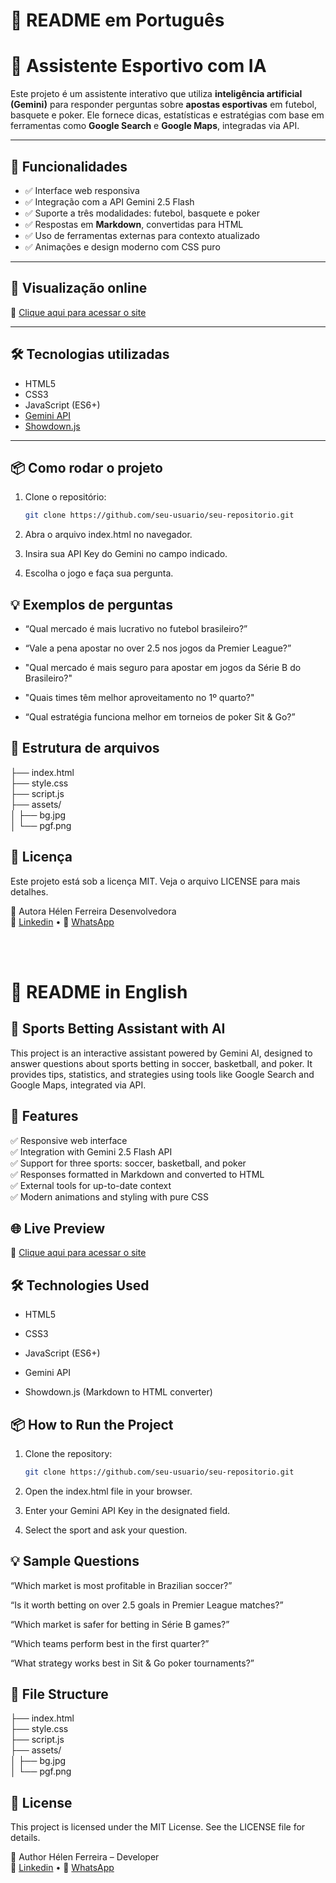 # 📘 README em Português  

# 🧠 Assistente Esportivo com IA

Este projeto é um assistente interativo que utiliza **inteligência artificial (Gemini)** para responder perguntas sobre **apostas esportivas** em futebol, basquete e poker. Ele fornece dicas, estatísticas e estratégias com base em ferramentas como **Google Search** e **Google Maps**, integradas via API.

---

## 🚀 Funcionalidades

- ✅ Interface web responsiva
- ✅ Integração com a API Gemini 2.5 Flash
- ✅ Suporte a três modalidades: futebol, basquete e poker
- ✅ Respostas em **Markdown**, convertidas para HTML
- ✅ Uso de ferramentas externas para contexto atualizado
- ✅ Animações e design moderno com CSS puro

---

## 🚀 Visualização online

🔗 [Clique aqui para acessar o site](https://helensjferreira-dev.github.io/assistente-esportivo/)

---

## 🛠️ Tecnologias utilizadas

- HTML5
- CSS3
- JavaScript (ES6+)
- [Gemini API](https://ai.google.dev/)
- [Showdown.js](https://github.com/showdownjs/showdown)

---

## 📦 Como rodar o projeto

1. Clone o repositório:
   ```bash
   git clone https://github.com/seu-usuario/seu-repositorio.git

2. Abra o arquivo index.html no navegador.

3. Insira sua API Key do Gemini no campo indicado.

4. Escolha o jogo e faça sua pergunta.  

## 💡 Exemplos de perguntas

- “Qual mercado é mais lucrativo no futebol brasileiro?”

- “Vale a pena apostar no over 2.5 nos jogos da Premier League?”

- "Qual mercado é mais seguro para apostar em jogos da Série B do Brasileiro?"

- "Quais times têm melhor aproveitamento no 1º quarto?"
  
- “Qual estratégia funciona melhor em torneios de poker Sit & Go?”

## 📁 Estrutura de arquivos

├── index.html  
├── style.css  
├── script.js  
├── assets/  
│   ├── bg.jpg  
│   └── pgf.png  

## 📄 Licença
Este projeto está sob a licença MIT. Veja o arquivo LICENSE para mais detalhes.

👤 Autora Hélen Ferreira Desenvolvedora  
📸 [Linkedin](https://www.linkedin.com/in/helensjferreiraa-dev/) • 💬 [WhatsApp](https://wa.me/5548988183720)  

<br><br>
    
# 📗 README in English  

## 🧠 Sports Betting Assistant with AI  
This project is an interactive assistant powered by Gemini AI, designed to answer questions about sports betting in soccer, basketball, and poker. It provides tips, statistics, and strategies using tools like Google Search and Google Maps, integrated via API.

## 🚀 Features  
✅ Responsive web interface  
✅ Integration with Gemini 2.5 Flash API  
✅ Support for three sports: soccer, basketball, and poker  
✅ Responses formatted in Markdown and converted to HTML  
✅ External tools for up-to-date context  
✅ Modern animations and styling with pure CSS

## 🌐 Live Preview  
🔗 [Clique aqui para acessar o site](https://helensjferreira-dev.github.io/assistente-esportivo/)  
  
## 🛠️ Technologies Used  

- HTML5

- CSS3

- JavaScript (ES6+)

- Gemini API

- Showdown.js (Markdown to HTML converter)  

## 📦 How to Run the Project  

1. Clone the repository:

   ```bash
   git clone https://github.com/seu-usuario/seu-repositorio.git

2. Open the index.html file in your browser.

3. Enter your Gemini API Key in the designated field.

4. Select the sport and ask your question.  

## 💡 Sample Questions  

“Which market is most profitable in Brazilian soccer?”

“Is it worth betting on over 2.5 goals in Premier League matches?”

“Which market is safer for betting in Série B games?”

“Which teams perform best in the first quarter?”

“What strategy works best in Sit & Go poker tournaments?”  

## 📁 File Structure  

├── index.html  
├── style.css  
├── script.js  
├── assets/  
│   ├── bg.jpg  
│   └── pgf.png  

## 📄 License  
This project is licensed under the MIT License. See the LICENSE file for details.  

👤 Author
Hélen Ferreira – Developer  
📸 [Linkedin](https://www.linkedin.com/in/helensjferreiraa-dev/) • 💬 [WhatsApp](https://wa.me/5548988183720)


